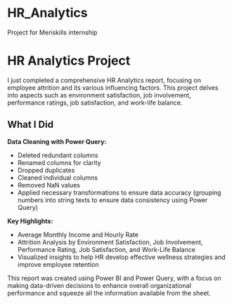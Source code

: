 # HR_Analytics
Project for Meriskills internship 

# HR Analytics Project

I just completed a comprehensive HR Analytics report, focusing on employee attrition and its various influencing factors. This project delves into aspects such as environment satisfaction, job involvement, performance ratings, job satisfaction, and work-life balance.

## What I Did

**Data Cleaning with Power Query:**
- Deleted redundant columns
- Renamed columns for clarity
- Dropped duplicates
- Cleaned individual columns
- Removed NaN values
- Applied necessary transformations to ensure data accuracy (grouping numbers into string texts to ensure data consistency using Power Query)

**Key Highlights:**
- Average Monthly Income and Hourly Rate
- Attrition Analysis by Environment Satisfaction, Job Involvement, Performance Rating, Job Satisfaction, and Work-Life Balance
- Visualized insights to help HR develop effective wellness strategies and improve employee retention

This report was created using Power BI and Power Query, with a focus on making data-driven decisions to enhance overall organizational performance and squeeze all the information available from the sheet.
